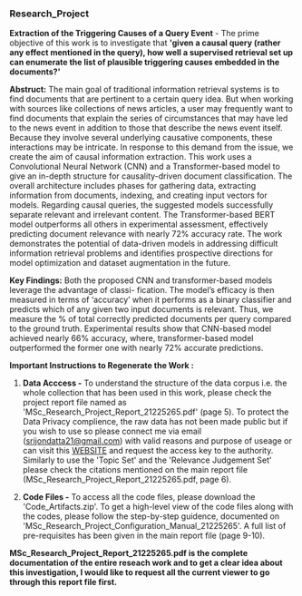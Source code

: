 ### Research_Project

**Extraction of the Triggering Causes of a Query Event** - The prime objective of this work is to investigate that <b>'given a causal query (rather any effect mentioned in the query), how well a supervised retrieval set up can enumerate the list of plausible triggering causes embedded in the documents?'</b> 

<b>Abstruct:</b> The main goal of traditional information retrieval systems is to find documents that are pertinent to a certain query idea. But when working with sources like collections of news articles, a user may frequently want to find documents that explain the series of circumstances that may have led to the news event in addition to those that describe the news event itself. Because they involve several underlying causative components, these interactions may be intricate. In response to this demand from the issue, we create the aim of causal information extraction. This work uses a Convolutional Neural Network (CNN) and a Transformer-based model to give an in-depth structure for causality-driven document classification. The overall architecture includes phases for gathering data, extracting information from documents, indexing, and creating input vectors for models. Regarding causal queries, the suggested models successfully separate relevant and irrelevant content. The Transformer-based BERT model outperforms all others in experimental assessment, effectively predicting document relevance with nearly 72% accuracy rate. The work demonstrates the potential of data-driven models in addressing difficult information retrieval problems and identifies prospective directions for model optimization and dataset augmentation in the future.

<b>Key Findings:</b> Both the proposed CNN and transformer-based models leverage the advantage of classi- fication. The model’s efficacy is then measured in terms of ‘accuracy’ when it performs as a binary classifier and predicts which of any given two input documents is relevant. Thus, we measure the % of total correctly predicted documents per query compared to the ground truth. Experimental results show that CNN-based model achieved nearly 66% accuracy, where, transformer-based model outperformed the former one with nearly 72% accurate predictions.

<b>Important Instructions to Regenerate the Work :</b>

1. **Data Acccess -** To understand the structure of the data corpus i.e. the whole collection that has been used in this work, please check the project report file named as 'MSc_Research_Project_Report_21225265.pdf' (page 5). To protect the Data Privacy complience, the raw data has not been made public but if you wish to use so please connect me via email (srijondatta21@gmail.com) with valid reasons and purpose of useage or can visit this [WEBSITE](http://fire.irsi.res.in/fire/static/data) and request the access key to the authority. Similarly to use the 'Topic Set' and the 'Relevance Judgement Set' please check the citations mentioned on the main report file (MSc_Research_Project_Report_21225265.pdf, page 6).

2. **Code Files -** To access all the code files, please download the 'Code_Artifacts.zip'. To get a high-level view of the code files along with the codes, please follow the step-by-step guidence, documented on 'MSc_Research_Project_Configuration_Manual_21225265'. A full list of pre-requisites has been given in the main report file (page 9-10).

<b>MSc_Research_Project_Report_21225265.pdf is the complete documentation of the entire reseach work and to get a clear idea about this investigation, I would like to request all the current viewer to go through this report file first.</b>  
